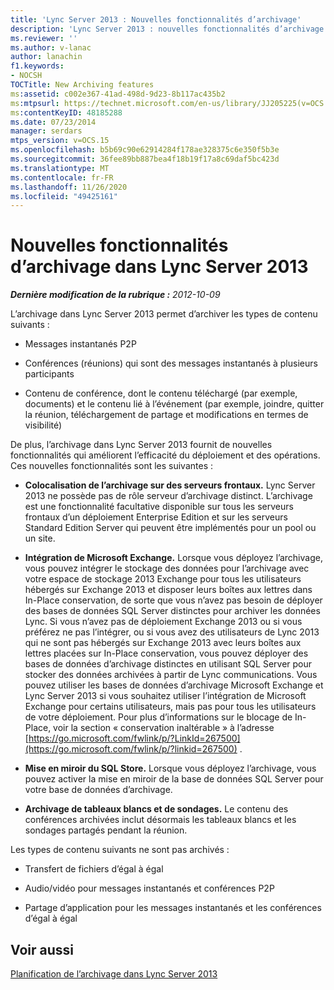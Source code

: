 ```yaml
---
title: 'Lync Server 2013 : Nouvelles fonctionnalités d’archivage'
description: 'Lync Server 2013 : nouvelles fonctionnalités d’archivage.'
ms.reviewer: ''
ms.author: v-lanac
author: lanachin
f1.keywords:
- NOCSH
TOCTitle: New Archiving features
ms:assetid: c002e367-41ad-498d-9d23-8b117ac435b2
ms:mtpsurl: https://technet.microsoft.com/en-us/library/JJ205225(v=OCS.15)
ms:contentKeyID: 48185288
ms.date: 07/23/2014
manager: serdars
mtps_version: v=OCS.15
ms.openlocfilehash: b5b69c90e62914284f178ae328375c6e350f5b3e
ms.sourcegitcommit: 36fee89bb887bea4f18b19f17a8c69daf5bc423d
ms.translationtype: MT
ms.contentlocale: fr-FR
ms.lasthandoff: 11/26/2020
ms.locfileid: "49425161"
---
```

# <a name="new-archiving-features-in-lync-server-2013"></a>Nouvelles fonctionnalités d’archivage dans Lync Server 2013

<div data-xmlns="http://www.w3.org/1999/xhtml">

<div class="topic" data-xmlns="http://www.w3.org/1999/xhtml" data-msxsl="urn:schemas-microsoft-com:xslt" data-cs="https://msdn.microsoft.com/">

<div data-asp="https://msdn2.microsoft.com/asp">



</div>

<div id="mainSection">

<div id="mainBody">

<span> </span>

_**Dernière modification de la rubrique :** 2012-10-09_

L’archivage dans Lync Server 2013 permet d’archiver les types de contenu suivants :

  - Messages instantanés P2P

  - Conférences (réunions) qui sont des messages instantanés à plusieurs participants

  - Contenu de conférence, dont le contenu téléchargé (par exemple, documents) et le contenu lié à l’événement (par exemple, joindre, quitter la réunion, téléchargement de partage et modifications en termes de visibilité)

De plus, l’archivage dans Lync Server 2013 fournit de nouvelles fonctionnalités qui améliorent l’efficacité du déploiement et des opérations. Ces nouvelles fonctionnalités sont les suivantes :

  - **Colocalisation de l’archivage sur des serveurs frontaux.**   Lync Server 2013 ne possède pas de rôle serveur d’archivage distinct. L’archivage est une fonctionnalité facultative disponible sur tous les serveurs frontaux d’un déploiement Enterprise Edition et sur les serveurs Standard Edition Server qui peuvent être implémentés pour un pool ou un site.

  - **Intégration de Microsoft Exchange.**   Lorsque vous déployez l’archivage, vous pouvez intégrer le stockage des données pour l’archivage avec votre espace de stockage 2013 Exchange pour tous les utilisateurs hébergés sur Exchange 2013 et disposer leurs boîtes aux lettres dans In-Place conservation, de sorte que vous n’avez pas besoin de déployer des bases de données SQL Server distinctes pour archiver les données Lync. Si vous n’avez pas de déploiement Exchange 2013 ou si vous préférez ne pas l’intégrer, ou si vous avez des utilisateurs de Lync 2013 qui ne sont pas hébergés sur Exchange 2013 avec leurs boîtes aux lettres placées sur In-Place conservation, vous pouvez déployer des bases de données d’archivage distinctes en utilisant SQL Server pour stocker des données archivées à partir de Lync communications. Vous pouvez utiliser les bases de données d’archivage Microsoft Exchange et Lync Server 2013 si vous souhaitez utiliser l’intégration de Microsoft Exchange pour certains utilisateurs, mais pas pour tous les utilisateurs de votre déploiement. Pour plus d’informations sur le blocage de In-Place, voir la section « conservation inaltérable » à l’adresse [https://go.microsoft.com/fwlink/p/?LinkId=267500](https://go.microsoft.com/fwlink/p/?linkid=267500) .

  - **Mise en miroir du SQL Store.**   Lorsque vous déployez l’archivage, vous pouvez activer la mise en miroir de la base de données SQL Server pour votre base de données d’archivage.

  - **Archivage de tableaux blancs et de sondages.**   Le contenu des conférences archivées inclut désormais les tableaux blancs et les sondages partagés pendant la réunion.

Les types de contenu suivants ne sont pas archivés :

  - Transfert de fichiers d’égal à égal

  - Audio/vidéo pour messages instantanés et conférences P2P

  - Partage d’application pour les messages instantanés et les conférences d’égal à égal

<div>

## <a name="see-also"></a>Voir aussi


[Planification de l’archivage dans Lync Server 2013](lync-server-2013-planning-for-archiving.md)  
  

</div>

</div>

<span> </span>

</div>

</div>

</div>

